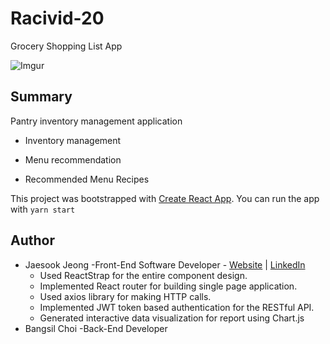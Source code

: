 # Racivid-20

 Grocery Shopping List App

![Imgur](https://i.imgur.com/qP63N42.gif)
## Summary

Pantry inventory management application

* Inventory management

* Menu recommendation

* Recommended Menu Recipes

This project was bootstrapped with [Create React App](https://github.com/facebook/create-react-app).
You can run the app with `yarn start`

## Author
* Jaesook Jeong -Front-End Software Developer - [Website](https://domo9293.github.io/portfolio) | [LinkedIn](https://www.linkedin.com/in/jaesook-jeong-7499b71aa) 
  * Used ReactStrap for the entire component design.
  * Implemented React router for building single page application.
  * Used axios library for making HTTP calls.
  * Implemented JWT token based authentication for the RESTful API.
  * Generated interactive data visualization for report using Chart.js   
* Bangsil Choi -Back-End Developer 
